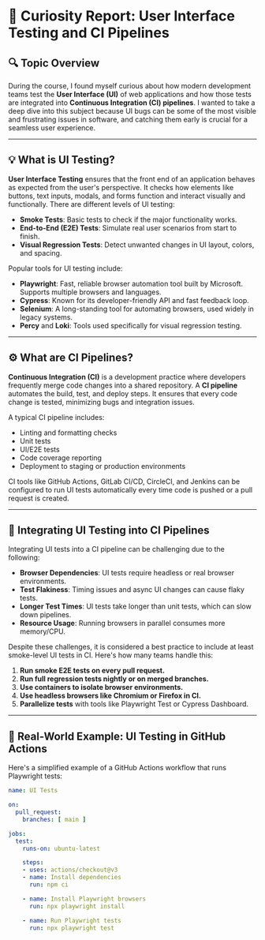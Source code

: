 # 🧠 Curiosity Report: User Interface Testing and CI Pipelines

## 🔍 Topic Overview

During the course, I found myself curious about how modern development teams test the **User Interface (UI)** of web applications and how those tests are integrated into **Continuous Integration (CI) pipelines**. I wanted to take a deep dive into this subject because UI bugs can be some of the most visible and frustrating issues in software, and catching them early is crucial for a seamless user experience.

---

## 💡 What is UI Testing?

**User Interface Testing** ensures that the front end of an application behaves as expected from the user's perspective. It checks how elements like buttons, text inputs, modals, and forms function and interact visually and functionally. There are different levels of UI testing:

- **Smoke Tests**: Basic tests to check if the major functionality works.
- **End-to-End (E2E) Tests**: Simulate real user scenarios from start to finish.
- **Visual Regression Tests**: Detect unwanted changes in UI layout, colors, and spacing.

Popular tools for UI testing include:

- **Playwright**: Fast, reliable browser automation tool built by Microsoft. Supports multiple browsers and languages.
- **Cypress**: Known for its developer-friendly API and fast feedback loop.
- **Selenium**: A long-standing tool for automating browsers, used widely in legacy systems.
- **Percy** and **Loki**: Tools used specifically for visual regression testing.

---

## ⚙️ What are CI Pipelines?

**Continuous Integration (CI)** is a development practice where developers frequently merge code changes into a shared repository. A **CI pipeline** automates the build, test, and deploy steps. It ensures that every code change is tested, minimizing bugs and integration issues.

A typical CI pipeline includes:
- Linting and formatting checks
- Unit tests
- UI/E2E tests
- Code coverage reporting
- Deployment to staging or production environments

CI tools like GitHub Actions, GitLab CI/CD, CircleCI, and Jenkins can be configured to run UI tests automatically every time code is pushed or a pull request is created.

---

## 🔗 Integrating UI Testing into CI Pipelines

Integrating UI tests into a CI pipeline can be challenging due to the following:

- **Browser Dependencies**: UI tests require headless or real browser environments.
- **Test Flakiness**: Timing issues and async UI changes can cause flaky tests.
- **Longer Test Times**: UI tests take longer than unit tests, which can slow down pipelines.
- **Resource Usage**: Running browsers in parallel consumes more memory/CPU.

Despite these challenges, it is considered a best practice to include at least smoke-level UI tests in CI. Here's how many teams handle this:

1. **Run smoke E2E tests on every pull request.**
2. **Run full regression tests nightly or on merged branches.**
3. **Use containers to isolate browser environments.**
4. **Use headless browsers like Chromium or Firefox in CI.**
5. **Parallelize tests** with tools like Playwright Test or Cypress Dashboard.

---

## 🧪 Real-World Example: UI Testing in GitHub Actions

Here's a simplified example of a GitHub Actions workflow that runs Playwright tests:

```yaml
name: UI Tests

on:
  pull_request:
    branches: [ main ]

jobs:
  test:
    runs-on: ubuntu-latest

    steps:
    - uses: actions/checkout@v3
    - name: Install dependencies
      run: npm ci

    - name: Install Playwright browsers
      run: npx playwright install

    - name: Run Playwright tests
      run: npx playwright test

